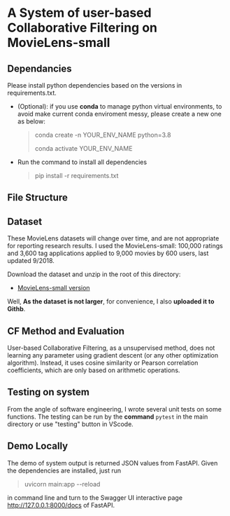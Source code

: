 <!--
 * @Author: Yuhao_Wu
 * @Date: 2022-08-02 23:17:39
 * @LastEditors: Yuhao_Wu
 * @LastEditTime: 2022-08-04 14:16:27
 * @Description: 
-->
# A System of user-based Collaborative Filtering on MovieLens-small

## Dependancies
Please install python dependencies based on the versions in requirements.txt.
- (Optional): if you use **conda** to manage python virtual environments, to avoid make current conda enviroment messy, please create a new one as below:
    > conda create -n YOUR_ENV_NAME python=3.8
    >
    > conda activate YOUR_ENV_NAME

- Run the command to install all dependencies
    > pip install -r requirements.txt

## File Structure


## Dataset
These MovieLens datasets will change over time, and are not appropriate for reporting research results. I used the MovieLens-small: 100,000 ratings and 3,600 tag applications applied to 9,000 movies by 600 users, last updated 9/2018.

Download the dataset and unzip in the root of this directory:
- [MovieLens-small version](https://grouplens.org/datasets/movielens/latest/)

Well, **As the dataset is not larger**, for convenience, I also **uploaded it to Githb**.

## CF Method and Evaluation
User-based Collaborative Filtering, as a unsupervised method, does not learning any parameter using gradient descent (or any other optimization algorithm). Instead, it uses cosine similarity or Pearson correlation coefficients, which are only based on arithmetic operations.

## Testing on system
From the angle of software engineering, I wrote several unit tests on some functions. The testing can be run by the **command** `pytest` in the main directory or use "testing" button in VScode.

## Demo Locally
The demo of system output is returned JSON values from FastAPI. Given the dependencies are installed, just run 
> uvicorn main:app --reload

in command line and turn to the Swagger UI interactive page http://127.0.0.1:8000/docs of FastAPI.
